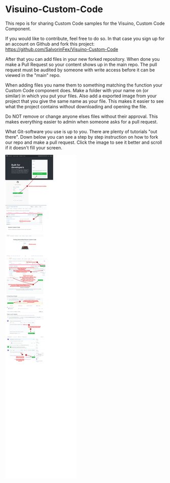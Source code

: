 # Visuino-Custom-Code
This repo is for sharing Custom Code samples for the Visuino, Custom Code Component.

If you would like to contribute, feel free to do so. In that case you sign up for an account on Github and fork this project:  https://github.com/SalvorinFex/Visuino-Custom-Code

After that you can add files in your new forked repository. When done you make a Pull Request so your content shows up in the main repo.
The pull request must be audited by someone with write access before it can be viewed in the "main" repo.

When adding files you name them to something matching the function your Custom Code component does. Make a folder with your name on (or similar) in which you put your files. Also add a exported image from your project that you give the same name as your file. This makes it easier to see what the project contains without downloading and opening the file.

Do NOT remove or change anyone elses files without their approval. This makes everything easier to admin when someone asks for a pull request.

What Git-software you use is up to you. There are plenty of tutorials "out there".
Down below you can see a step by step instruction on how to fork our repo and make a pull request.
Click the image to see it better and scroll if it doesn't fill your screen.

<img src=".How to fork the repo and contribute.png" alt="How to fork the repo and contribute">
